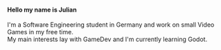 <h4><strong> Hello my name is Julian</strong></h4>
<p>I'm a Software Engineering student in Germany and work on small Video Games in my free time.<br>
My main interests lay with GameDev and I'm currently learning Godot.</p>
<!---
Hfnglos/Hfnglos is a ✨ special ✨ repository because its `README.md` (this file) appears on your GitHub profile.
You can click the Preview link to take a look at your changes.
--->
